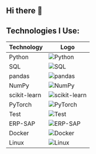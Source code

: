 ## Hi there 👋

## Technologies I Use:

| Technology      | Logo                                                                 |
|------------------|----------------------------------------------------------------------|
| Python           | ![Python](https://img.shields.io/badge/-Python-3776AB?logo=python&logoColor=white) |
| SQL              | ![SQL](https://img.shields.io/badge/-SQL-4479A1?logo=database&logoColor=white)        |
| pandas           | ![pandas](https://img.shields.io/badge/-Pandas-150458?logo=pandas)  |
| NumPy            | ![NumPy](https://img.shields.io/badge/-NumPy-013243?logo=numpy&logoColor=white)       |
| scikit-learn     | ![scikit-learn](https://img.shields.io/badge/-Scikit--Learn-F7931E?logo=scikit-learn) |
| PyTorch          | ![PyTorch](https://img.shields.io/badge/-PyTorch-EE4C2C?logo=pytorch&logoColor=white) |
| Test             | ![Test](https://img.shields.io/badge/-Testing-FF6347?logo=test&logoColor=white)       |
| ERP-SAP          | ![ERP-SAP](https://img.shields.io/badge/-ERP--SAP-0FAAFF?logo=sap&logoColor=white)    |
| Docker           | ![Docker](https://img.shields.io/badge/-Docker-2496ED?logo=docker&logoColor=white)    |
| Linux            | ![Linux](https://img.shields.io/badge/-Linux-FCC624?logo=linux&logoColor=black)       |





<!--
**Mahpara/Mahpara** is a ✨ _special_ ✨ repository because its `README.md` (this file) appears on your GitHub profile.

Here are some ideas to get you started:

- 🔭 I’m currently working on ...
- 🌱 I’m currently learning ...
- 👯 I’m looking to collaborate on ...
- 🤔 I’m looking for help with ...
- 💬 Ask me about ...
- 📫 How to reach me: ...
- 😄 Pronouns: ...
- ⚡ Fun fact: ...
-->

